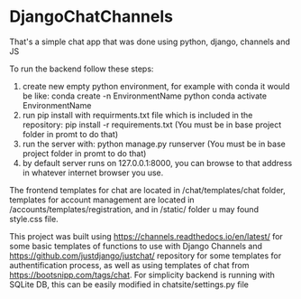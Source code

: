 # DjangoChatChannels
That's a simple chat app that was done using python, django, channels and JS

To run the backend follow these steps:

1) create new empty python environment, for example with conda it would be like:
conda create -n EnvironmentName python
conda activate EnvironmentName
2) run pip install with requirments.txt file which is included in the repository:
pip install -r requirements.txt (You must be in base project folder in promt to do that)
3) run the server with:
python manage.py runserver (You must be in base project folder in promt to do that)
4) by default server runs on 127.0.0.1:8000, you can browse to that address in
whatever internet browser you use.

The frontend templates for chat are located in /chat/templates/chat folder,
templates for account management are located in /accounts/templates/registration,
and in /static/ folder u may found style.css file.

This project was built using https://channels.readthedocs.io/en/latest/ for some basic templates of
functions to use with Django Channels and https://github.com/justdjango/justchat/ repository for some
templates for authentification process, as well as using templates of chat from https://bootsnipp.com/tags/chat.
For simplicity backend is running with SQLite DB, this can be easily modified in chatsite/settings.py file
